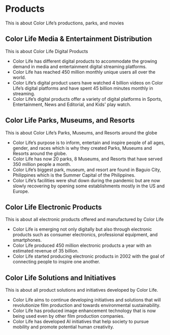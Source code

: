 # Products

This is about Color Life’s productions, parks, and movies

## Color Life Media & Entertainment Distribution

This is about Color Life Digital Products

- Color Life has different digital products to accommodate the growing demand in media and entertainment digital streaming platforms.
- Color Life has reached 450 million monthly unique users all over the world.
- Color Life’s digital product users have watched 4 billion videos on Color Life’s digital platforms and have spent 45 billion minutes monthly in streaming.
- Color Life’s digital products offer a variety of digital platforms in Sports, Entertainment, News and Editorial, and Kids' play watch.

## Color Life Parks, Museums, and Resorts

This is about Color Life’s Parks, Museums, and Resorts around the globe

- Color Life’s purpose is to inform, entertain and inspire people of all ages, gender, and races which is why they created Parks, Museums and Resorts around the globe.
- Color Life has now 20 parks, 8 Museums, and Resorts that have served 350 million people a month.
- Color Life’s biggest park, museum, and resort are found in Baguio City, Philippines which is the Summer Capital of the Philippines.
- Color Life’s facilities were shut down during the pandemic but are now slowly recovering by opening some establishments mostly in the US and Europe.

## Color Life Electronic Products

This is about all electronic products offered and manufactured by Color Life

- Color Life is emerging not only digitally but also through electronic products such as consumer electronics, professional equipment, and smartphones.
- Color Life produced 450 million electronic products a year with an estimated revenue of 35 billion.
- Color Life started producing electronic products in 2002 with the goal of connecting people to inspire one another.

## Color Life Solutions and Initiatives

This is about all product solutions and initiatives developed by Color Life.

- Color Life aims to continue developing initiatives and solutions that will revolutionize film production and towards environmental sustainability.
- Color Life has produced image enhancement technology that is now being used even by other film production companies.
- Color Life has developed AI initiatives that help society to pursue mobility and promote potential human creativity.
